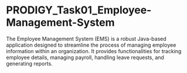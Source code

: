 # PRODIGY_Task01_Employee-Management-System
The Employee Management System (EMS) is a robust Java-based application designed to streamline the process of managing employee information within an organization. It provides functionalities for tracking employee details, managing payroll, handling leave requests, and generating reports.

